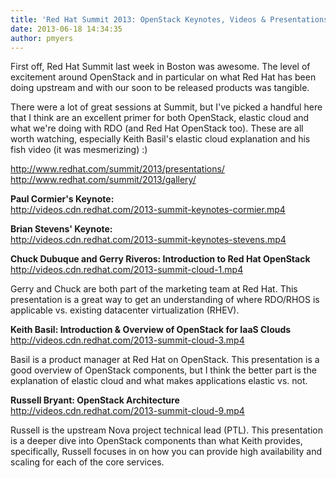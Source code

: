 ```yaml
---
title: 'Red Hat Summit 2013: OpenStack Keynotes, Videos & Presentations'
date: 2013-06-18 14:34:35
author: pmyers
---
```


First off, Red Hat Summit last week in Boston was awesome.  The level of excitement around OpenStack and in particular on what Red Hat has been doing upstream and with our soon to be released products was tangible.

There were a lot of great sessions at Summit, but I've picked a handful here that I think are an excellent primer for both OpenStack, elastic cloud and what we're doing with RDO (and Red Hat OpenStack too).  These are all worth watching, especially Keith Basil's elastic cloud explanation and his fish video (it was mesmerizing) :)

http://www.redhat.com/summit/2013/presentations/<br>
http://www.redhat.com/summit/2013/gallery/<br>

**Paul Cormier's Keynote:**<br>
http://videos.cdn.redhat.com/2013-summit-keynotes-cormier.mp4<br>

**Brian Stevens' Keynote:**<br>
http://videos.cdn.redhat.com/2013-summit-keynotes-stevens.mp4<br>

**Chuck Dubuque and Gerry Riveros: Introduction to Red Hat OpenStack**<br>
http://videos.cdn.redhat.com/2013-summit-cloud-1.mp4<br>

Gerry and Chuck are both part of the marketing team at Red Hat.  This presentation is a great way to get an  understanding of where RDO/RHOS is applicable vs. existing datacenter virtualization (RHEV).<br>

**Keith Basil: Introduction & Overview of OpenStack for IaaS Clouds**<br>
http://videos.cdn.redhat.com/2013-summit-cloud-3.mp4<br>

Basil is a product manager at Red Hat on OpenStack.  This presentation is a good overview of OpenStack components, but I think the better part is the explanation of elastic cloud and what makes applications elastic vs. not.<br>

**Russell Bryant: OpenStack Architecture**<br>
http://videos.cdn.redhat.com/2013-summit-cloud-9.mp4<br>

Russell is the upstream Nova project technical lead (PTL).  This presentation is a deeper dive into OpenStack components than what Keith provides, specifically, Russell focuses in on how you can provide high availability and scaling for each of the core services.<br>
